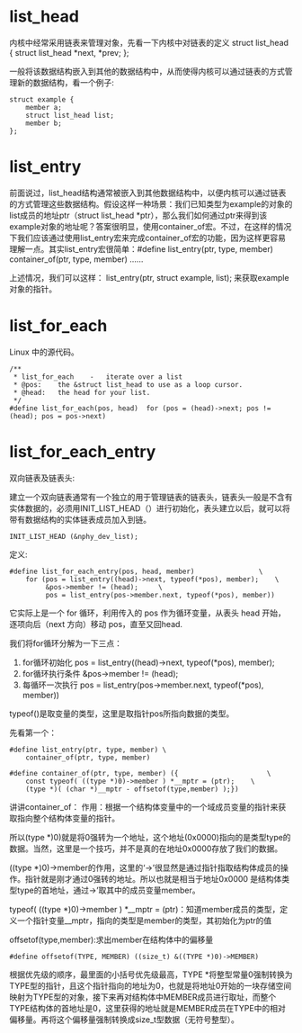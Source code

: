 # list_head

内核中经常采用链表来管理对象，先看一下内核中对链表的定义
    struct list_head {
        struct list_head *next, *prev;
    };

一般将该数据结构嵌入到其他的数据结构中，从而使得内核可以通过链表的方式管理新的数据结构，看一个例子:
```
struct example {
    member a;
    struct list_head list;
    member b;
};
```    


#  list_entry

前面说过，list_head结构通常被嵌入到其他数据结构中，以便内核可以通过链表的方式管理这些数据结构。假设这样一种场景：我们已知类型为example的对象的list成员的地址ptr（struct list_head *ptr），那么我们如何通过ptr来得到该example对象的地址呢？答案很明显，使用container_of宏。不过，在这样的情况下我们应该通过使用list_entry宏来完成container_of宏的功能，因为这样更容易理解一点。其实list_entry宏很简单：#define list_entry(ptr, type, member)  container_of(ptr, type, member) ......

上述情况，我们可以这样： list_entry(ptr, struct example, list); 来获取example对象的指针。

# list_for_each

Linux 中的源代码。

```
/**
 * list_for_each	-	iterate over a list
 * @pos:	the &struct list_head to use as a loop cursor.
 * @head:	the head for your list.
 */
#define list_for_each(pos, head)  for (pos = (head)->next; pos != (head); pos = pos->next)
```


# list_for_each_entry

双向链表及链表头:

建立一个双向链表通常有一个独立的用于管理链表的链表头，链表头一般是不含有实体数据的，必须用INIT_LIST_HEAD（）进行初始化，表头建立以后，就可以将带有数据结构的实体链表成员加入到链。

```
INIT_LIST_HEAD (&nphy_dev_list);
```

定义:
```
#define list_for_each_entry(pos, head, member)                \
    for (pos = list_entry((head)->next, typeof(*pos), member);    \
         &pos->member != (head);     \
         pos = list_entry(pos->member.next, typeof(*pos), member))
```
它实际上是一个 for 循环，利用传入的 pos 作为循环变量，从表头 head 开始，逐项向后（next 方向）移动 pos，直至又回head.


我们将for循环分解为一下三点：

1. for循环初始化      pos = list_entry((head)->next, typeof(*pos), member);
2. for循环执行条件  &pos->member != (head);
3. 每循环一次执行   pos = list_entry(pos->member.next, typeof(*pos), member))


typeof()是取变量的类型，这里是取指针pos所指向数据的类型。

先看第一个：
```
#define list_entry(ptr, type, member) \
    container_of(ptr, type, member)
```
```
#define container_of(ptr, type, member) ({                      \
    const typeof( ((type *)0)->member ) *__mptr = (ptr);    \
    (type *)( (char *)__mptr - offsetof(type,member) );})
```


讲讲container_of：
作用：根据一个结构体变量中的一个域成员变量的指针来获取指向整个结构体变量的指针。

所以(type \*)0)就是将0强转为一个地址，这个地址(0x0000)指向的是类型type的数据。当然，这里是一个技巧，并不是真的在地址0x0000存放了我们的数据。

((type \*)0)->member的作用，这里的‘->’很显然是通过指针指取结构体成员的操作。指针就是刚才通过0强转的地址。所以也就是相当于地址0x0000 是结构体类型type的首地址，通过->’取其中的成员变量member。

typeof( ((type \*)0)->member ) \*__mptr = (ptr)：知道member成员的类型，定义一个指针变量__mptr，指向的类型是member的类型，其初始化为ptr的值

offsetof(type,member):求出member在结构体中的偏移量

```
#define offsetof(TYPE, MEMBER) ((size_t) &((TYPE *)0)->MEMBER)
```

根据优先级的顺序，最里面的小括号优先级最高，TYPE *将整型常量0强制转换为TYPE型的指针，且这个指针指向的地址为0，也就是将地址0开始的一块存储空间映射为TYPE型的对象，接下来再对结构体中MEMBER成员进行取址，而整个TYPE结构体的首地址是0，这里获得的地址就是MEMBER成员在TYPE中的相对偏移量。再将这个偏移量强制转换成size_t型数据（无符号整型）。  
